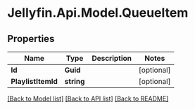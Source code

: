 
# Jellyfin.Api.Model.QueueItem

## Properties

Name | Type | Description | Notes
------------ | ------------- | ------------- | -------------
**Id** | **Guid** |  | [optional] 
**PlaylistItemId** | **string** |  | [optional] 

[[Back to Model list]](../README.md#documentation-for-models)
[[Back to API list]](../README.md#documentation-for-api-endpoints)
[[Back to README]](../README.md)


